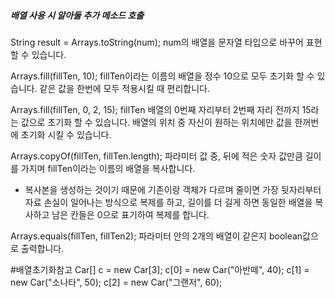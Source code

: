 


##### 배열 사용 시 알아둘 추가 메소드 호출


String result = Arrays.toString(num);
num의 배열을 문자열 타입으로 바꾸어 표현할 수 있습니다.


Arrays.fill(fillTen, 10);
fillTen이라는 이름의 배열을 정수 10으로 모두 초기화 할 수 있습니다.
같은 값을 한번에 모두 적용시킬 때 편리합니다.


Arrays.fill(fillTen, 0, 2, 15);
fillTen 배열의 0번째 자리부터 2번째 자리 전까지 15라는 값으로 초기화 할 수 있습니다.
배열의 위치 중 자신이 원하는 위치에만 값을 한꺼번에 초기화 시킬 수 있습니다.


Arrays.copyOf(fillTen, fillTen.length);
파라미터 값 중, 뒤에 적은 숫자 값만큼 길이를 가지며
fillTen이라는 이름의 배열을 복사합니다.

* 복사본을 생성하는 것이기 때문에 기존이랑 객체가 다르며
줄이면 가장 뒷자리부터 자료 손실이 일어나는 방식으로 복제를 하고,
길이를 더 길게 하면 동일한 배열을 복사하고 남은 칸들은 0으로 표기하여 복제를 합니다.


Arrays.equals(fillTen, fillTen2);
파라미터 안의 2개의 배열이 같은지 boolean값으로 출력합니다.


#배열초기화참고
Car[] c = new Car[3];
c[0] = new Car("아반떼", 40);
c[1] = new Car("소나타", 50);
c[2] = new Car("그랜저", 60);